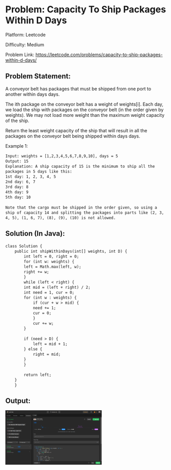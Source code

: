 # Problem: Capacity To Ship Packages Within D Days

Platform: Leetcode

Difficulty: Medium

Problem Link: https://leetcode.com/problems/capacity-to-ship-packages-within-d-days/

## Problem Statement:

A conveyor belt has packages that must be shipped from one port to another within days days.

The ith package on the conveyor belt has a weight of weights[i]. Each day, we load the ship with packages on the conveyor belt (in the order given by weights). We may not load more weight than the maximum weight capacity of the ship.

Return the least weight capacity of the ship that will result in all the packages on the conveyor belt being shipped within days days.

Example 1:

    Input: weights = [1,2,3,4,5,6,7,8,9,10], days = 5
    Output: 15
    Explanation: A ship capacity of 15 is the minimum to ship all the packages in 5 days like this:
    1st day: 1, 2, 3, 4, 5
    2nd day: 6, 7
    3rd day: 8
    4th day: 9
    5th day: 10

    Note that the cargo must be shipped in the order given, so using a ship of capacity 14 and splitting the packages into parts like (2, 3, 4, 5), (1, 6, 7), (8), (9), (10) is not allowed.

## Solution (In Java):

    class Solution {
        public int shipWithinDays(int[] weights, int D) {
            int left = 0, right = 0;
            for (int w: weights) {
            left = Math.max(left, w);
            right += w;
            }
            while (left < right) {
            int mid = (left + right) / 2;
            int need = 1, cur = 0;
            for (int w : weights) {
                if (cur + w > mid) {
                need += 1;
                cur = 0;
                }
                cur += w;
            }

            if (need > D) {
                left = mid + 1;
            } else {
                right = mid;
            }
            }

            return left;
        }
        }

## Output:
<img
  src="Output.png"
  alt="Alt text"
  title="Optional title"
  style="display: inline-block; margin: 0 auto; max-width: 300px">








